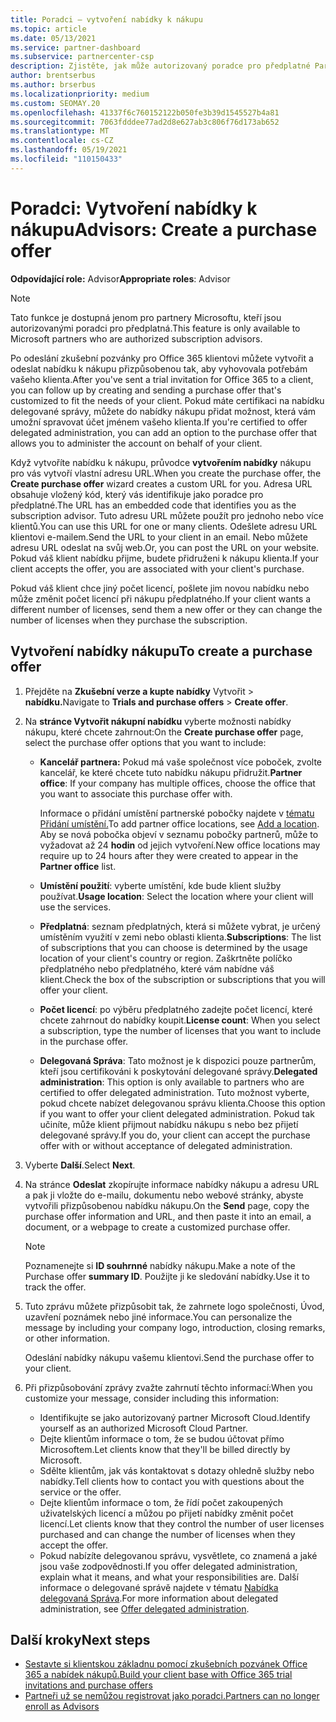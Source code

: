 ```yaml
---
title: Poradci – vytvoření nabídky k nákupu
ms.topic: article
ms.date: 05/13/2021
ms.service: partner-dashboard
ms.subservice: partnercenter-csp
description: Zjistěte, jak může autorizovaný poradce pro předplatné Partnerské centrum vytvořit nabídku nákupu a vlastní adresu URL, která se zahrne do pozvánek ke zkušební verzi Office 365.
author: brentserbus
ms.author: brserbus
ms.localizationpriority: medium
ms.custom: SEOMAY.20
ms.openlocfilehash: 41337f6c760152122b050fe3b39d1545527b4a81
ms.sourcegitcommit: 7063fdddee77ad2d8e627ab3c806f76d173ab652
ms.translationtype: MT
ms.contentlocale: cs-CZ
ms.lasthandoff: 05/19/2021
ms.locfileid: "110150433"
---
```

# <a name="advisors-create-a-purchase-offer"></a><span data-ttu-id="2f74c-103">Poradci: Vytvoření nabídky k nákupu</span><span class="sxs-lookup"><span data-stu-id="2f74c-103">Advisors: Create a purchase offer</span></span>

 
<span data-ttu-id="2f74c-104">**Odpovídající role:** Advisor</span><span class="sxs-lookup"><span data-stu-id="2f74c-104">**Appropriate roles**: Advisor</span></span>


> [!NOTE]
> <span data-ttu-id="2f74c-105">Tato funkce je dostupná jenom pro partnery Microsoftu, kteří jsou autorizovanými poradci pro předplatná.</span><span class="sxs-lookup"><span data-stu-id="2f74c-105">This feature is only available to Microsoft partners who are authorized subscription advisors.</span></span>

<span data-ttu-id="2f74c-106">Po odeslání zkušební pozvánky pro Office 365 klientovi můžete vytvořit a odeslat nabídku k nákupu přizpůsobenou tak, aby vyhovovala potřebám vašeho klienta.</span><span class="sxs-lookup"><span data-stu-id="2f74c-106">After you've sent a trial invitation for Office 365 to a client, you can follow up by creating and sending a purchase offer that's customized to fit the needs of your client.</span></span> <span data-ttu-id="2f74c-107">Pokud máte certifikaci na nabídku delegované správy, můžete do nabídky nákupu přidat možnost, která vám umožní spravovat účet jménem vašeho klienta.</span><span class="sxs-lookup"><span data-stu-id="2f74c-107">If you're certified to offer delegated administration, you can add an option to the purchase offer that allows you to administer the account on behalf of your client.</span></span>

<span data-ttu-id="2f74c-108">Když vytvoříte nabídku k nákupu, průvodce **vytvořením nabídky** nákupu pro vás vytvoří vlastní adresu URL.</span><span class="sxs-lookup"><span data-stu-id="2f74c-108">When you create the purchase offer, the **Create purchase offer** wizard creates a custom URL for you.</span></span> <span data-ttu-id="2f74c-109">Adresa URL obsahuje vložený kód, který vás identifikuje jako poradce pro předplatné.</span><span class="sxs-lookup"><span data-stu-id="2f74c-109">The URL has an embedded code that identifies you as the subscription advisor.</span></span> <span data-ttu-id="2f74c-110">Tuto adresu URL můžete použít pro jednoho nebo více klientů.</span><span class="sxs-lookup"><span data-stu-id="2f74c-110">You can use this URL for one or many clients.</span></span> <span data-ttu-id="2f74c-111">Odešlete adresu URL klientovi e-mailem.</span><span class="sxs-lookup"><span data-stu-id="2f74c-111">Send the URL to your client in an email.</span></span> <span data-ttu-id="2f74c-112">Nebo můžete adresu URL odeslat na svůj web.</span><span class="sxs-lookup"><span data-stu-id="2f74c-112">Or, you can post the URL on your website.</span></span> <span data-ttu-id="2f74c-113">Pokud váš klient nabídku přijme, budete přidruženi k nákupu klienta.</span><span class="sxs-lookup"><span data-stu-id="2f74c-113">If your client accepts the offer, you are associated with your client's purchase.</span></span>

<span data-ttu-id="2f74c-114">Pokud váš klient chce jiný počet licencí, pošlete jim novou nabídku nebo může změnit počet licencí při nákupu předplatného.</span><span class="sxs-lookup"><span data-stu-id="2f74c-114">If your client wants a different number of licenses, send them a new offer or they can change the number of licenses when they purchase the subscription.</span></span>

## <a name="to-create-a-purchase-offer"></a><span data-ttu-id="2f74c-115">Vytvoření nabídky nákupu</span><span class="sxs-lookup"><span data-stu-id="2f74c-115">To create a purchase offer</span></span>

1. <span data-ttu-id="2f74c-116">Přejděte na **Zkušební verze a kupte nabídky** Vytvořit  >  **nabídku.**</span><span class="sxs-lookup"><span data-stu-id="2f74c-116">Navigate to **Trials and purchase offers** > **Create offer**.</span></span>

2. <span data-ttu-id="2f74c-117">Na **stránce Vytvořit nákupní nabídku** vyberte možnosti nabídky nákupu, které chcete zahrnout:</span><span class="sxs-lookup"><span data-stu-id="2f74c-117">On the **Create purchase offer** page, select the purchase offer options that you want to include:</span></span>

    - <span data-ttu-id="2f74c-118">**Kancelář partnera:** Pokud má vaše společnost více poboček, zvolte kancelář, ke které chcete tuto nabídku nákupu přidružit.</span><span class="sxs-lookup"><span data-stu-id="2f74c-118">**Partner office**: If your company has multiple offices, choose the office that you want to associate this purchase offer with.</span></span>

        <span data-ttu-id="2f74c-119">Informace o přidání umístění partnerské pobočky najdete v [tématu Přidání umístění.](manage-locations.md)</span><span class="sxs-lookup"><span data-stu-id="2f74c-119">To add partner office locations, see [Add a location](manage-locations.md).</span></span> <span data-ttu-id="2f74c-120">Aby se nová pobočka objeví v seznamu pobočky partnerů, může to vyžadovat až 24 **hodin** od jejich vytvoření.</span><span class="sxs-lookup"><span data-stu-id="2f74c-120">New office locations may require up to 24 hours after they were created to appear in the **Partner office** list.</span></span>

    - <span data-ttu-id="2f74c-121">**Umístění použití**: vyberte umístění, kde bude klient služby používat.</span><span class="sxs-lookup"><span data-stu-id="2f74c-121">**Usage location**: Select the location where your client will use the services.</span></span>
    - <span data-ttu-id="2f74c-122">**Předplatná**: seznam předplatných, která si můžete vybrat, je určený umístěním využití v zemi nebo oblasti klienta.</span><span class="sxs-lookup"><span data-stu-id="2f74c-122">**Subscriptions**: The list of subscriptions that you can choose is determined by the usage location of your client's country or region.</span></span> <span data-ttu-id="2f74c-123">Zaškrtněte políčko předplatného nebo předplatného, které vám nabídne váš klient.</span><span class="sxs-lookup"><span data-stu-id="2f74c-123">Check the box of the subscription or subscriptions that you will offer your client.</span></span>
    - <span data-ttu-id="2f74c-124">**Počet licencí**: po výběru předplatného zadejte počet licencí, které chcete zahrnout do nabídky koupit.</span><span class="sxs-lookup"><span data-stu-id="2f74c-124">**License count**: When you select a subscription, type the number of licenses that you want to include in the purchase offer.</span></span>
    - <span data-ttu-id="2f74c-125">**Delegovaná Správa**: Tato možnost je k dispozici pouze partnerům, kteří jsou certifikováni k poskytování delegované správy.</span><span class="sxs-lookup"><span data-stu-id="2f74c-125">**Delegated administration**: This option is only available to partners who are certified to offer delegated administration.</span></span> <span data-ttu-id="2f74c-126">Tuto možnost vyberte, pokud chcete nabízet delegovanou správu klienta.</span><span class="sxs-lookup"><span data-stu-id="2f74c-126">Choose this option if you want to offer your client delegated administration.</span></span> <span data-ttu-id="2f74c-127">Pokud tak učiníte, může klient přijmout nabídku nákupu s nebo bez přijetí delegované správy.</span><span class="sxs-lookup"><span data-stu-id="2f74c-127">If you do, your client can accept the purchase offer with or without acceptance of delegated administration.</span></span>

3. <span data-ttu-id="2f74c-128">Vyberte **Další**.</span><span class="sxs-lookup"><span data-stu-id="2f74c-128">Select **Next**.</span></span>

4. <span data-ttu-id="2f74c-129">Na stránce **Odeslat** zkopírujte informace nabídky nákupu a adresu URL a pak ji vložte do e-mailu, dokumentu nebo webové stránky, abyste vytvořili přizpůsobenou nabídku nákupu.</span><span class="sxs-lookup"><span data-stu-id="2f74c-129">On the **Send** page, copy the purchase offer information and URL, and then paste it into an email, a document, or a webpage to create a customized purchase offer.</span></span>

    > [!NOTE]
    > <span data-ttu-id="2f74c-130">Poznamenejte si **ID souhrnné** nabídky nákupu.</span><span class="sxs-lookup"><span data-stu-id="2f74c-130">Make a note of the Purchase offer **summary ID**.</span></span> <span data-ttu-id="2f74c-131">Použijte ji ke sledování nabídky.</span><span class="sxs-lookup"><span data-stu-id="2f74c-131">Use it to track the offer.</span></span>

5. <span data-ttu-id="2f74c-132">Tuto zprávu můžete přizpůsobit tak, že zahrnete logo společnosti, Úvod, uzavření poznámek nebo jiné informace.</span><span class="sxs-lookup"><span data-stu-id="2f74c-132">You can personalize the message by including your company logo, introduction, closing remarks, or other information.</span></span>

    <span data-ttu-id="2f74c-133">Odeslání nabídky nákupu vašemu klientovi.</span><span class="sxs-lookup"><span data-stu-id="2f74c-133">Send the purchase offer to your client.</span></span>

6. <span data-ttu-id="2f74c-134">Při přizpůsobování zprávy zvažte zahrnutí těchto informací:</span><span class="sxs-lookup"><span data-stu-id="2f74c-134">When you customize your message, consider including this information:</span></span>

    - <span data-ttu-id="2f74c-135">Identifikujte se jako autorizovaný partner Microsoft Cloud.</span><span class="sxs-lookup"><span data-stu-id="2f74c-135">Identify yourself as an authorized Microsoft Cloud Partner.</span></span>
    - <span data-ttu-id="2f74c-136">Dejte klientům informace o tom, že se budou účtovat přímo Microsoftem.</span><span class="sxs-lookup"><span data-stu-id="2f74c-136">Let clients know that they'll be billed directly by Microsoft.</span></span>
    - <span data-ttu-id="2f74c-137">Sdělte klientům, jak vás kontaktovat s dotazy ohledně služby nebo nabídky.</span><span class="sxs-lookup"><span data-stu-id="2f74c-137">Tell clients how to contact you with questions about the service or the offer.</span></span>
    - <span data-ttu-id="2f74c-138">Dejte klientům informace o tom, že řídí počet zakoupených uživatelských licencí a můžou po přijetí nabídky změnit počet licencí.</span><span class="sxs-lookup"><span data-stu-id="2f74c-138">Let clients know that they control the number of user licenses purchased and can change the number of licenses when they accept the offer.</span></span>
    - <span data-ttu-id="2f74c-139">Pokud nabízíte delegovanou správu, vysvětlete, co znamená a jaké jsou vaše zodpovědnosti.</span><span class="sxs-lookup"><span data-stu-id="2f74c-139">If you offer delegated administration, explain what it means, and what your responsibilities are.</span></span> <span data-ttu-id="2f74c-140">Další informace o delegované správě najdete v tématu [Nabídka delegovaná Správa](customers-revoke-admin-privileges.md).</span><span class="sxs-lookup"><span data-stu-id="2f74c-140">For more information about delegated administration, see [Offer delegated administration](customers-revoke-admin-privileges.md).</span></span>

## <a name="next-steps"></a><span data-ttu-id="2f74c-141">Další kroky</span><span class="sxs-lookup"><span data-stu-id="2f74c-141">Next steps</span></span>

- [<span data-ttu-id="2f74c-142">Sestavte si klientskou základnu pomocí zkušebních pozvánek Office 365 a nabídek nákupů.</span><span class="sxs-lookup"><span data-stu-id="2f74c-142">Build your client base with Office 365 trial invitations and purchase offers</span></span>](advisors-build-your-business.md)
- [<span data-ttu-id="2f74c-143">Partneři už se nemůžou registrovat jako poradci.</span><span class="sxs-lookup"><span data-stu-id="2f74c-143">Partners can no longer enroll as Advisors</span></span>](advisors-no-csp.md)